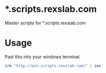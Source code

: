 # \*.scripts.rexslab.com

Master scripts for \*.scripts.rexslab.com

# Usage

Past this into your windows terminal:

```powershell
irm "http://win.scripts.rexslab.com/" | iex
```
